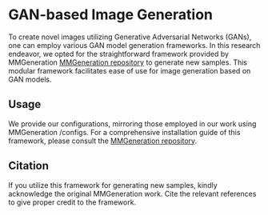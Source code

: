# GAN-based Image Generation

To create novel images utilizing Generative Adversarial Networks (GANs), one can employ various GAN model generation frameworks. In this research endeavor, we opted for the straightforward framework provided by MMGeneration [MMGeneration repository](https://github.com/open-mmlab/mmgeneration) to generate new samples. This modular framework facilitates ease of use for image generation based on GAN models.

## Usage

We provide our configurations, mirroring those employed in our work using MMGeneration /configs. For a comprehensive installation guide of this framework, please consult the [MMGeneration repository](https://github.com/open-mmlab/mmgeneration).

## Citation

If you utilize this framework for generating new samples, kindly acknowledge the original MMGeneration work. Cite the relevant references to give proper credit to the framework.
